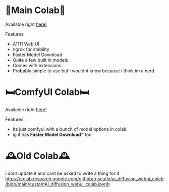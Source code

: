 # 🌸Main Colab🌸
Available right [here!](https://colab.research.google.com/github/triscutie/ai_diffusion_webui_colab/blob/main/WebUI_Colab_Rewrite.ipynb)

Features:
+ A1111 Web UI
+ ngrok for stability
+ Faster Model Download
+ Quite a few built in models
+ Comes with extensions
+ Probably simple to use but i wouldnt know because i think im a nerd

# 🛏ComfyUI Colab🛏
Available right [here!](https://colab.research.google.com/github/triscutie/ai_diffusion_webui_colab/blob/main/ComfyUI.ipynb)

Features:
+ Its just comfyui with a bunch of model options in colab
+ ig it has **Faster Model Download**:tm: too

# 🕰Old Colab🕰
i dont update it and cant be asked to write a thing for it 
https://colab.research.google.com/github/triscutie/ai_diffusion_webui_colab/blob/main/customAI_diffusion_webui_colab.ipynb

